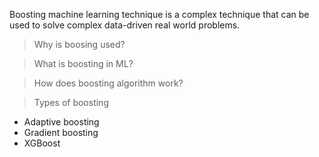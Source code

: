 Boosting machine learning technique is a complex technique that can be used to solve complex data-driven real world problems.

> Why is boosing used?

> What is boosting in ML?

> How does boosting algorithm work?

> Types of boosting

- Adaptive boosting
- Gradient boosting
- XGBoost